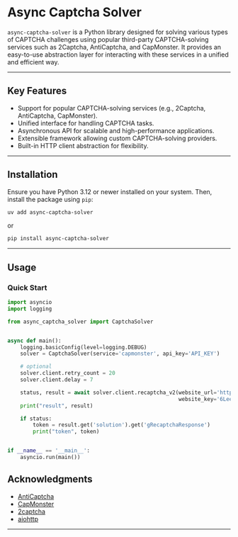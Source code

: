 # Async Captcha Solver

`async-captcha-solver` is a Python library designed for solving various types of CAPTCHA challenges using popular third-party CAPTCHA-solving services such as 2Captcha, AntiCaptcha, and CapMonster. It provides an easy-to-use abstraction layer for interacting with these services in a unified and efficient way.

---

## Key Features

- Support for popular CAPTCHA-solving services (e.g., 2Captcha, AntiCaptcha, CapMonster).
- Unified interface for handling CAPTCHA tasks.
- Asynchronous API for scalable and high-performance applications.
- Extensible framework allowing custom CAPTCHA-solving providers.
- Built-in HTTP client abstraction for flexibility.

---

## Installation

Ensure you have Python 3.12 or newer installed on your system. Then, install the package using `pip`:

```bash
uv add async-captcha-solver
```
or
```bash
pip install async-captcha-solver
```

---

## Usage

### Quick Start

```python
import asyncio
import logging

from async_captcha_solver import CaptchaSolver


async def main():
    logging.basicConfig(level=logging.DEBUG)
    solver = CaptchaSolver(service='capmonster', api_key='API_KEY')

    # optional
    solver.client.retry_count = 20
    solver.client.delay = 7

    status, result = await solver.client.recaptcha_v2(website_url='https://app.getgrass.io/register/',
                                                      website_key='6LeeT-0pAAAAAFJ5JnCpNcbYCBcAerNHlkK4nm6y')
    print("result", result)

    if status:
        token = result.get('solution').get('gRecaptchaResponse')
        print("token", token)


if __name__ == '__main__':
    asyncio.run(main())

```

## Acknowledgments

- [AntiCaptcha](https://anti-captcha.com/apidoc)
- [CapMonster](https://docs.capmonster.cloud/docs)
- [2captcha](https://anti-captcha.com/api-docs)
- [aiohttp](https://docs.aiohttp.org/)
---
